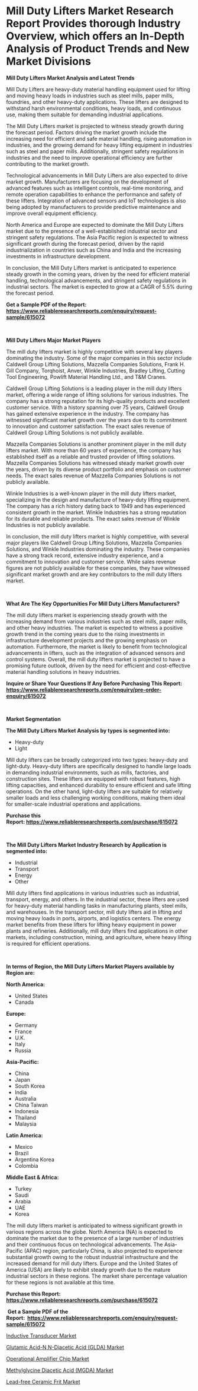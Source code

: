 <p><h1>Mill Duty Lifters Market Research Report Provides thorough Industry Overview, which offers an In-Depth Analysis of Product Trends and New Market Divisions</h1></p><p><strong>Mill Duty Lifters Market Analysis and Latest Trends</strong></p>
<p><p>Mill Duty Lifters are heavy-duty material handling equipment used for lifting and moving heavy loads in industries such as steel mills, paper mills, foundries, and other heavy-duty applications. These lifters are designed to withstand harsh environmental conditions, heavy loads, and continuous use, making them suitable for demanding industrial applications.</p><p>The Mill Duty Lifters market is projected to witness steady growth during the forecast period. Factors driving the market growth include the increasing need for efficient and safe material handling, rising automation in industries, and the growing demand for heavy lifting equipment in industries such as steel and paper mills. Additionally, stringent safety regulations in industries and the need to improve operational efficiency are further contributing to the market growth.</p><p>Technological advancements in Mill Duty Lifters are also expected to drive market growth. Manufacturers are focusing on the development of advanced features such as intelligent controls, real-time monitoring, and remote operation capabilities to enhance the performance and safety of these lifters. Integration of advanced sensors and IoT technologies is also being adopted by manufacturers to provide predictive maintenance and improve overall equipment efficiency.</p><p>North America and Europe are expected to dominate the Mill Duty Lifters market due to the presence of a well-established industrial sector and stringent safety regulations. The Asia Pacific region is expected to witness significant growth during the forecast period, driven by the rapid industrialization in countries such as China and India and the increasing investments in infrastructure development.</p><p>In conclusion, the Mill Duty Lifters market is anticipated to experience steady growth in the coming years, driven by the need for efficient material handling, technological advancements, and stringent safety regulations in industrial sectors. The market is expected to grow at a CAGR of 5.5% during the forecast period.</p></p>
<p><strong>Get a Sample PDF of the Report:&nbsp; <a href="https://www.reliableresearchreports.com/enquiry/request-sample/615072">https://www.reliableresearchreports.com/enquiry/request-sample/615072</a></strong></p>
<p>&nbsp;</p>
<p><strong>Mill Duty Lifters Major Market Players</strong></p>
<p><p>The mill duty lifters market is highly competitive with several key players dominating the industry. Some of the major companies in this sector include Caldwell Group Lifting Solutions, Mazzella Companies Solutions, Frank H. Gill Company, Torqhoist, Anver, Winkle Industries, Bradley Lifting, Cutting Tool Engineering, Powlift Material Handling Ltd., and T&M Cranes.</p><p>Caldwell Group Lifting Solutions is a leading player in the mill duty lifters market, offering a wide range of lifting solutions for various industries. The company has a strong reputation for its high-quality products and excellent customer service. With a history spanning over 75 years, Caldwell Group has gained extensive experience in the industry. The company has witnessed significant market growth over the years due to its commitment to innovation and customer satisfaction. The exact sales revenue of Caldwell Group Lifting Solutions is not publicly available.</p><p>Mazzella Companies Solutions is another prominent player in the mill duty lifters market. With more than 60 years of experience, the company has established itself as a reliable and trusted provider of lifting solutions. Mazzella Companies Solutions has witnessed steady market growth over the years, driven by its diverse product portfolio and emphasis on customer needs. The exact sales revenue of Mazzella Companies Solutions is not publicly available.</p><p>Winkle Industries is a well-known player in the mill duty lifters market, specializing in the design and manufacture of heavy-duty lifting equipment. The company has a rich history dating back to 1949 and has experienced consistent growth in the market. Winkle Industries has a strong reputation for its durable and reliable products. The exact sales revenue of Winkle Industries is not publicly available.</p><p>In conclusion, the mill duty lifters market is highly competitive, with several major players like Caldwell Group Lifting Solutions, Mazzella Companies Solutions, and Winkle Industries dominating the industry. These companies have a strong track record, extensive industry experience, and a commitment to innovation and customer service. While sales revenue figures are not publicly available for these companies, they have witnessed significant market growth and are key contributors to the mill duty lifters market.</p></p>
<p>&nbsp;</p>
<p><strong>What Are The Key Opportunities For Mill Duty Lifters Manufacturers?</strong></p>
<p><p>The mill duty lifters market is experiencing steady growth with the increasing demand from various industries such as steel mills, paper mills, and other heavy industries. The market is expected to witness a positive growth trend in the coming years due to the rising investments in infrastructure development projects and the growing emphasis on automation. Furthermore, the market is likely to benefit from technological advancements in lifters, such as the integration of advanced sensors and control systems. Overall, the mill duty lifters market is projected to have a promising future outlook, driven by the need for efficient and cost-effective material handling solutions in heavy industries.</p></p>
<p><strong>Inquire or Share Your Questions If Any Before Purchasing This Report: <a href="https://www.reliableresearchreports.com/enquiry/pre-order-enquiry/615072">https://www.reliableresearchreports.com/enquiry/pre-order-enquiry/615072</a></strong></p>
<p>&nbsp;</p>
<p><strong>Market Segmentation</strong></p>
<p><strong>The Mill Duty Lifters Market Analysis by types is segmented into:</strong></p>
<p><ul><li>Heavy-duty</li><li>Light</li></ul></p>
<p><p>Mill duty lifters can be broadly categorized into two types: heavy-duty and light-duty. Heavy-duty lifters are specifically designed to handle large loads in demanding industrial environments, such as mills, factories, and construction sites. These lifters are equipped with robust features, high lifting capacities, and enhanced durability to ensure efficient and safe lifting operations. On the other hand, light-duty lifters are suitable for relatively smaller loads and less challenging working conditions, making them ideal for smaller-scale industrial operations and applications.</p></p>
<p><strong>Purchase this Report:&nbsp;<a href="https://www.reliableresearchreports.com/purchase/615072">https://www.reliableresearchreports.com/purchase/615072</a></strong></p>
<p>&nbsp;</p>
<p><strong>The Mill Duty Lifters Market Industry Research by Application is segmented into:</strong></p>
<p><ul><li>Industrial</li><li>Transport</li><li>Energy</li><li>Other</li></ul></p>
<p><p>Mill duty lifters find applications in various industries such as industrial, transport, energy, and others. In the industrial sector, these lifters are used for heavy-duty material handling tasks in manufacturing plants, steel mills, and warehouses. In the transport sector, mill duty lifters aid in lifting and moving heavy loads in ports, airports, and logistics centers. The energy market benefits from these lifters for lifting heavy equipment in power plants and refineries. Additionally, mill duty lifters find applications in other markets, including construction, mining, and agriculture, where heavy lifting is required for efficient operations.</p></p>
<p>&nbsp;</p>
<p><strong>In terms of Region, the Mill Duty Lifters Market Players available by Region are:</strong></p>
<p>
    <p> <strong> North America: </strong>
        <ul>
            <li>United States</li>
            <li>Canada</li>
        </ul>
        </p> 
    <p> <strong> Europe: </strong>
        <ul>
            <li>Germany</li>
            <li>France</li>
            <li>U.K.</li>
            <li>Italy</li>
            <li>Russia</li>
        </ul>
        </p> 
    <p> <strong> Asia-Pacific: </strong>
        <ul>
            <li>China</li>
            <li>Japan</li>
            <li>South Korea</li>
            <li>India</li>
            <li>Australia</li>
            <li>China Taiwan</li>
            <li>Indonesia</li>
            <li>Thailand</li>
            <li>Malaysia</li>
        </ul>
        </p> 
    <p> <strong> Latin America: </strong>
        <ul>
            <li>Mexico</li>
            <li>Brazil</li>
            <li>Argentina Korea</li>
            <li>Colombia</li>
        </ul>
        </p> 
    <p> <strong> Middle East & Africa: </strong>
        <ul>
            <li>Turkey</li>
            <li>Saudi</li>
            <li>Arabia</li>
            <li>UAE</li>
            <li>Korea</li>
        </ul>
    </p>
    </p>
<p><p>The mill duty lifters market is anticipated to witness significant growth in various regions across the globe. North America (NA) is expected to dominate the market due to the presence of a large number of industries and their continuous focus on technological advancements. The Asia-Pacific (APAC) region, particularly China, is also projected to experience substantial growth owing to the robust industrial infrastructure and the increased demand for mill duty lifters. Europe and the United States of America (USA) are likely to exhibit steady growth due to the mature industrial sectors in these regions. The market share percentage valuation for these regions is not available at this time.</p></p>
<p><strong>Purchase this Report: <a href="https://www.reliableresearchreports.com/purchase/615072">https://www.reliableresearchreports.com/purchase/615072</a></strong></p>
<p>&nbsp;<strong>Get a Sample PDF of the Report:&nbsp;&nbsp;<a href="https://www.reliableresearchreports.com/enquiry/request-sample/615072">https://www.reliableresearchreports.com/enquiry/request-sample/615072</a></strong></p>
<p><strong></strong></p>
<p><p><a href="https://medium.com/@amaliarobel/inductive-transducer-market-size-growth-forecast-2023-2030-672aa6949035">Inductive Transducer Market</a></p><p><a href="https://www.linkedin.com/pulse/glutamic-acid-nn-diacetic-acid-glda-market-size-share-amp-trends/">Glutamic Acid-N,N-Diacetic Acid (GLDA) Market</a></p><p><a href="https://medium.com/@justicelang2023/operational-amplifier-chip-market-size-growth-forecast-2023-2030-23378107e461">Operational Amplifier Chip Market</a></p><p><a href="https://www.linkedin.com/pulse/methylglycine-diacetic-acid-mgda-market-size-growth-forecast/">Methylglycine Diacetic Acid (MGDA) Market</a></p><p><a href="https://www.linkedin.com/pulse/lead-free-ceramic-frit-market-size-share-amp-trends-analysis/">Lead-free Ceramic Frit Market</a></p></p>